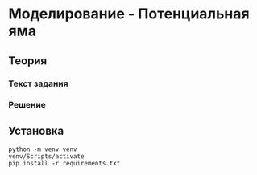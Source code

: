 # Моделирование - Потенциальная яма

## Теория
### Текст задания

### Решение

## Установка

```
python -m venv venv
venv/Scripts/activate
pip install -r requirements.txt
```